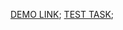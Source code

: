 [DEMO LINK](https://denys-anosov.github.io/test_task_soft-rocks/);
[TEST TASK](https://drive.google.com/file/d/1u9P9TDtHcry4qR4IzakAiwe0tgkv82em/view?usp=sharing);

